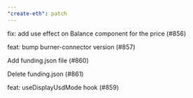 ```yaml
---
"create-eth": patch
---
```


fix: add use effect on Balance component for the price (#856)

feat: bump burner-connector version (#857)

Add funding.json file (#860)

Delete funding.json (#861)

feat: useDisplayUsdMode hook (#859)
